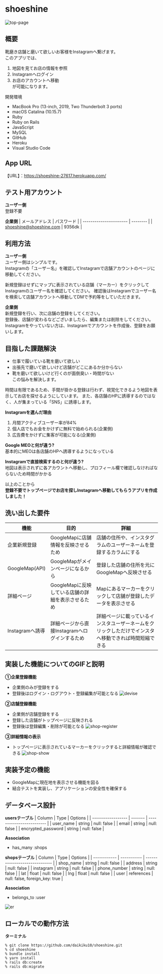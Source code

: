 # shoeshine
![top-page](https://i.gyazo.com/39ce468ddff4a970de6d84e412f303be.png)

## 概要
靴磨き店舗と磨いて欲しいお客様をInstagramへ繋げます。  
このアプリでは、  
1. 地図を見てお店の情報を参照
2. Instagramへログイン
3. お店のアカウントへ移動  
が可能になります。  

開発環境
- MacBook Pro (13-inch, 2019, Two Thunderbolt 3 ports)
- macOS Catalina (10.15.7)
- Ruby
- Ruby on Rails
- JavaScript
- MySQL
- GitHub
- Heroku
- Visual Studio Code

## App URL
【URL】：https://shoeshine-27617.herokuapp.com/

## テスト用アカウント
**ユーザー側**  
登録不要

**企業側**
| メールアドレス            | パスワード |
| ----------------------- | -------- |
| shoeshine@shoeshine.com | 9356dk   |

## 利用方法
**ユーザー側**  
ユーザー側はシンプルです。  
Instagramの「ユーザー名」を確認してInstagramで店舗アカウントのページに移動してください。

新規登録はせずにマップに表示されている店舗（マーカー）をクリックしてInstagramのユーザー名を確認してください。
確認後はInstagramでユーザー名を検索して店舗アカウントへ移動してDMで予約等をしていただきます。

**企業側**  
新規登録を行い、次に店舗の登録をしてください。  
登録後、店舗が変わるなどございましたら、編集または削除をしてください。
Instagramをやっていない方は、Instagramでアカウントを作成後、登録をお願いします。  

## 目指した課題解決
- 仕事で履いている靴を磨いて欲しい  
- 出張先で磨いて欲しいけど店舗がどこにあるか分からない  
- 靴を磨いて欲しいけど行くのが面倒臭い・時間がない  
この悩みを解決します。

時間は有限であるため、手間が掛かる登録は行わず、視覚化できるよう地図を表示してお店を探せるようにしています。
また、各店舗のHPに誘導するのではなく、人が集まっている「SNS」に誘導します。

**Instagramを選んだ理由**
1. 月間アクティブユーザー率が84%
2. 個人店でもお金をかけずに無料で始められる(企業側)
3. 広告費をかけずに集客が可能になる(企業側)

**Google MEOと何が違う?**  
基本的にMEOは各店舗のHPへ誘導するようになっている

**Instagramで直接検索するのと何が違う?**  
地図は表示されずに各アカウントへ移動し、プロフィール欄で確認しなければならないため時間がかかる

以上のことから  
**登録不要でトップページでお店を探しInstagramへ移動してもらうアプリを作成しました！**



## 洗い出した要件
| 機能            | 目的                                        | 詳細                                                    |
| -------------- | ------------------------------------------- | ------------------------------------------------------ |
| 企業新規登録     | GoogleMapに店舗情報を反映させるため             | 店舗の住所や、インスタグラムのユーザーネームを登録するカラムにする |
| GoogleMap(API) | GoogleMapがメインページになるから               | 登録した店舗の住所を元にGoogleMapへ反映させる                |
| 詳細ページ       | GoogleMapに反映している店舗の詳細を表示させるため | Mapにあるマーカーをクリックして店舗が登録したデータを表示させる   |
| Instagramへ誘導 | 詳細ページから直接Instagramへログインするため     | 詳細ページに載っているインスタユーザーネームをクリックしただけでインスタへ移動できれば時間短縮できる |

## 実装した機能についてのGIFと説明
**①企業登録機能**
- 企業側のみが登録をする
- 登録後はログイン・ログアウト・登録編集が可能となる
![devise](https://user-images.githubusercontent.com/72244748/100237948-f1890c80-2f72-11eb-99fd-9e2ab60f5e8c.gif)  

**②店舗登録機能**
- 企業側が店舗登録をする
- 登録した店舗がトップページに反映される
- 登録後は登録編集・削除が可能となる
![shop-register](https://user-images.githubusercontent.com/72244748/100238940-2184df80-2f74-11eb-9a4a-5d1afa27b3e5.gif)  

**③詳細情報の表示**
- トップページに表示されているマーカーをクリックすると詳細情報が確認できる
![shop-show](https://user-images.githubusercontent.com/72244748/100240278-bb995780-2f75-11eb-8284-9aa4b84f6a5f.gif)


## 実装予定の機能
- GoogleMapに現在地を表示させる機能を図る
- 結合テストを実装し、アプリケーションの安全性を確保する

## データベース設計
**usersテーブル**
| Column             | Type    | Options                   |
| ------------------ | ------- | ------------------------- |
| user_name          | string  | null: false               |
| email              | string  | null: false               |
| encrypted_password | string  | null: false               |

**Association**
- has_many :shops

**shopsテーブル**
| Column       | Type        | Options                        |
| ------------ | ----------- | ------------------------------ |
| shop_name    | string      | null: false                    |
| address      | string      | null: false                    |
| instagram    | string      | null: false                    |
| phone_number | string      | null: false                    |
| lat          | float       | null: false                    |
| lng          | float       | null: false                    |
| user         | references  | null: false, foreign_key: true |

**Association**
- belongs_to :user

![er](https://i.gyazo.com/1ff78029b5bdcc31080c935962750901.png)

## ローカルでの動作方法

**ターミナル**
```
% git clone https://github.com/daikiku10/shoeshine.git
% cd shoeshine
% bundle install
% yarn install
% rails db:create
% rails db:migrate
```